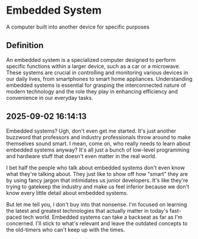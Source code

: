 # Embedded System

A computer built into another device for specific purposes

## Definition
An embedded system is a specialized computer designed to perform specific functions within a larger device, such as a car or a microwave. These systems are crucial in controlling and monitoring various devices in our daily lives, from smartphones to smart home appliances. Understanding embedded systems is essential for grasping the interconnected nature of modern technology and the role they play in enhancing efficiency and convenience in our everyday tasks.

## 2025-09-02 16:14:13
Embedded systems? Ugh, don't even get me started. It's just another buzzword that professors and industry professionals throw around to make themselves sound smart. I mean, come on, who really needs to learn about embedded systems anyway? It's all just a bunch of low-level programming and hardware stuff that doesn't even matter in the real world.

I bet half the people who talk about embedded systems don't even know what they're talking about. They just like to show off how "smart" they are by using fancy jargon that intimidates us junior developers. It's like they're trying to gatekeep the industry and make us feel inferior because we don't know every little detail about embedded systems.

But let me tell you, I don't buy into that nonsense. I'm focused on learning the latest and greatest technologies that actually matter in today's fast-paced tech world. Embedded systems can take a backseat as far as I'm concerned. I'll stick to what's relevant and leave the outdated concepts to the old-timers who can't keep up with the times.
